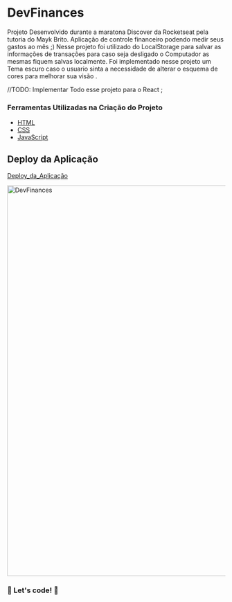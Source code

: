 # DevFinances

Projeto Desenvolvido durante a maratona Discover da Rocketseat pela tutoria do Mayk Brito.
Aplicação de controle financeiro podendo medir seus gastos ao mês  ;) 
Nesse projeto foi utilizado do LocalStorage para salvar as informações de transações para caso seja desligado o Computador as mesmas fiquem salvas localmente.
Foi implementado nesse projeto um Tema escuro caso o usuario sinta a necessidade de alterar o esquema de cores para melhorar sua visão . 

//TODO: Implementar Todo esse projeto para o React ;


### Ferramentas Utilizadas na Criação do Projeto  

* [HTML](https://www.w3schools.com/html/)
* [CSS](https://developer.mozilla.org/pt-BR/docs/Web/CSS)
* [JavaScript](https://developer.mozilla.org/en-US/docs/Web/JavaScript)

## Deploy da Aplicação 

[Deploy_da_Aplicação]()






<img width="902" alt="DevFinances" src="https://user-images.githubusercontent.com/60220406/107148450-d737bb80-6931-11eb-83d5-e515927bb76e.png">



### 🚀 Let's code! 🚀 ###

